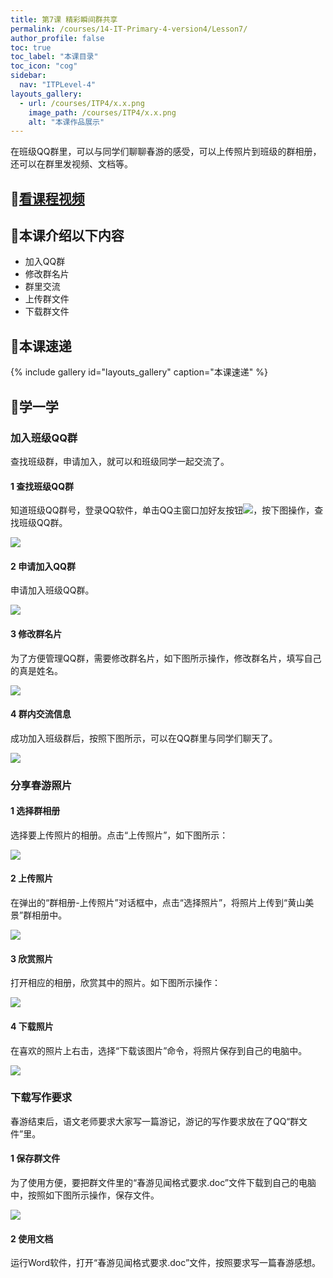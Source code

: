 ```yaml
---
title: 第7课 精彩瞬间群共享
permalink: /courses/14-IT-Primary-4-version4/Lesson7/
author_profile: false
toc: true
toc_label: "本课目录"
toc_icon: "cog"
sidebar:
  nav: "ITPLevel-4"
layouts_gallery:
  - url: /courses/ITP4/x.x.png
    image_path: /courses/ITP4/x.x.png
    alt: "本课作品展示"
---
```

在班级QQ群里，可以与同学们聊聊春游的感受，可以上传照片到班级的群相册，还可以在群里发视频、文档等。
## :cinema:[看课程视频](http://study.163.com)
## :mega:本课介绍以下内容
- 加入QQ群
- 修改群名片
- 群里交流
- 上传群文件
- 下载群文件
## :rainbow:本课速递
{% include gallery id="layouts_gallery" caption="本课速递" %}
## :electric_plug:学一学
### 加入班级QQ群
查找班级群，申请加入，就可以和班级同学一起交流了。
#### 1 查找班级QQ群
知道班级QQ群号，登录QQ软件，单击QQ主窗口加好友按钮![](/courses/ITP4/7.1.png)，按下图操作，查找班级QQ群。

![](/courses/ITP4/7.2.png)
#### 2 申请加入QQ群
申请加入班级QQ群。

![](/courses/ITP4/7.3.png)
#### 3 修改群名片
为了方便管理QQ群，需要修改群名片，如下图所示操作，修改群名片，填写自己的真是姓名。

![](/courses/ITP4/7.4.png)
#### 4 群内交流信息
成功加入班级群后，按照下图所示，可以在QQ群里与同学们聊天了。

![](/courses/ITP4/7.5.png)
### 分享春游照片
#### 1 选择群相册
选择要上传照片的相册。点击“上传照片”，如下图所示：

![](/courses/ITP4/7.6.png)
#### 2 上传照片
在弹出的“群相册-上传照片”对话框中，点击“选择照片”，将照片上传到“黄山美景”群相册中。

![](/courses/ITP4/7.7.png)
#### 3 欣赏照片
打开相应的相册，欣赏其中的照片。如下图所示操作：

![](/courses/ITP4/7.8.png)
#### 4 下载照片
在喜欢的照片上右击，选择“下载该图片”命令，将照片保存到自己的电脑中。

![](/courses/ITP4/7.9.png)
### 下载写作要求
春游结束后，语文老师要求大家写一篇游记，游记的写作要求放在了QQ“群文件”里。
#### 1 保存群文件
为了使用方便，要把群文件里的“春游见闻格式要求.doc”文件下载到自己的电脑中，按照如下图所示操作，保存文件。

![](/courses/ITP4/7.10`.png)
#### 2 使用文档
运行Word软件，打开“春游见闻格式要求.doc”文件，按照要求写一篇春游感想。
